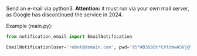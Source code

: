 Send an e-mail via python3.
**Attention:** it must run via your own mail server, as Google has discontinued the service in 2024.

Example (main.py):
```python
from notification_email import EmailNotification

EmailNotification(user='robot@domain.com', pwd='95*#D3&bBt*CVtdmwASVj@YvZu', smtp=['mail.domain.com', 25], receivers=['maxmustermann@gmail.com'], subject='Test E-Mail', body='E-Mail sent successfully.').send()
